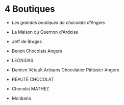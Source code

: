 # 4 Boutiques 

* *Les grandes boutiques de chocolats d'Angers*

* La Maison du Quernon d'Ardoise
* Jeff de Bruges
* Benoit Chocolats Angers
* LEONIDAS
* Damien Vétault Artisans Chocolatier Pâtissier Angers
* RÉAUTÉ CHOCOLAT
* Chocolat MATHEZ
* Monbana

